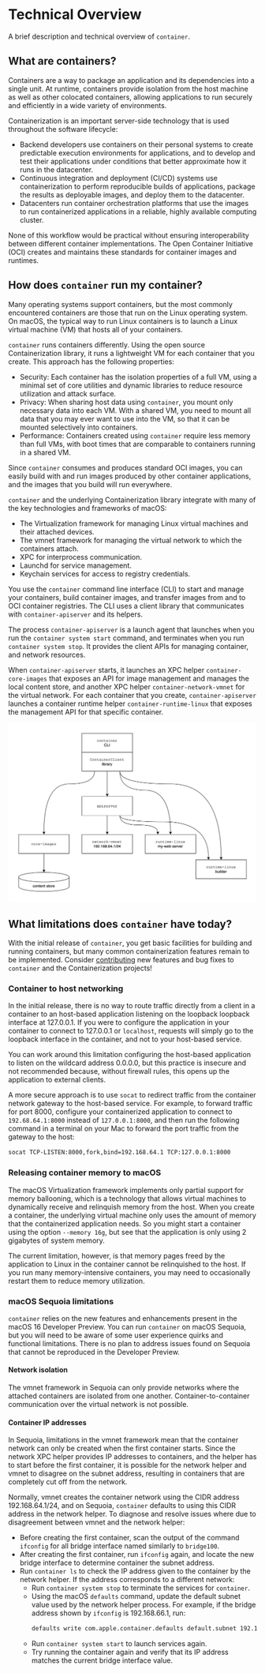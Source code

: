 # Technical Overview

A brief description and technical overview of `container`.

## What are containers?

Containers are a way to package an application and its dependencies into a single unit.  At runtime, containers provide isolation from the host machine as well as other colocated containers, allowing applications to run securely and efficiently in a wide variety of environments.

Containerization is an important server-side technology that is used throughout the software lifecycle:

- Backend developers use containers on their personal systems to create predictable execution environments for applications, and to develop and test their applications under conditions that better approximate how it runs in the datacenter.
- Continuous integration and deployment (CI/CD) systems use containerization to perform reproducible builds of applications, package the results as deployable images, and deploy them to the datacenter.
- Datacenters run container orchestration platforms that use the images to run containerized applications in a reliable, highly available computing cluster.

None of this workflow would be practical without ensuring interoperability between different container implementations. The Open Container Initiative (OCI) creates and maintains these standards for container images and runtimes.

## How does `container` run my container?

Many operating systems support containers, but the most commonly encountered containers are those that run on the Linux operating system. On macOS, the typical way to run Linux containers is to launch a Linux virtual machine (VM) that hosts all of your containers.

`container` runs containers differently. Using the open source Containerization library, it runs a lightweight VM for each container that you create. This approach has the following properties:

- Security: Each container has the isolation properties of a full VM, using a minimal set of core utilities and dynamic libraries to reduce resource utilization and attack surface.
- Privacy: When sharing host data using `container`, you mount only necessary data into each VM. With a shared VM, you need to mount all data that you may ever want to use into the VM, so that it can be mounted selectively into containers.
- Performance: Containers created using `container` require less memory than full VMs, with boot times that are comparable to containers running in a shared VM.

Since `container` consumes and produces standard OCI images, you can easily build with and run images produced by other container applications, and the images that you build will run everywhere.

`container` and the underlying Containerization library integrate with many of the key technologies and frameworks of macOS:

- The Virtualization framework for managing Linux virtual machines and their attached devices.
- The vmnet framework for managing the virtual network to which the containers attach.
- XPC for interprocess communication.
- Launchd for service management.
- Keychain services for access to registry credentials.

You use the `container` command line interface (CLI) to start and manage your containers, build container images, and transfer images from and to OCI container registries. The CLI uses a client library that communicates with `container-apiserver` and its helpers.

The process `container-apiserver` is a launch agent that launches when you run the `container system start` command, and terminates when you run `container system stop`. It provides the client APIs for managing container, and network resources.

When `container-apiserver` starts, it launches an XPC helper `container-core-images` that exposes an API for image management and manages the local content store, and another XPC helper `container-network-vmnet` for the virtual network. For each container that you create, `container-apiserver` launches a container runtime helper `container-runtime-linux` that exposes the management API for that specific container.

![diagram showing application functional organization](/docs/assets/functional-model-light.svg)

## What limitations does `container` have today?

With the initial release of `container`, you get basic facilities for building and running containers, but many common containerization features remain to be implemented. Consider [contributing](/CONTRIBUTING.md) new features and bug fixes to `container` and the Containerization projects!

### Container to host networking

In the initial release, there is no way to route traffic directly from a client in a container to an host-based application listening on the loopback loopback interface at 127.0.0.1. If you were to configure the application in your container to connect to 127.0.0.1 or `localhost`, requests will simply go to the loopback interface in the container, and not to your host-based service.

You can work around this limitation configuring the host-based application to listen on the wildcard address 0.0.0.0, but this practice is insecure and not recommended because, without firewall rules, this opens up the application to external clients.

A more secure approach is to use `socat` to redirect traffic from the container network gateway to the host-based service. For example, to forward traffic for port 8000, configure your containerized application to connect to `192.68.64.1:8000` instead of `127.0.0.1:8000`, and then run the following command in a terminal on your Mac to forward the port traffic from the gateway to the host:

```bash
socat TCP-LISTEN:8000,fork,bind=192.168.64.1 TCP:127.0.0.1:8000
```

### Releasing container memory to macOS

The macOS Virtualization framework implements only partial support for memory ballooning, which is a technology that allows virtual machines to dynamically receive and relinquish memory from the host. When you create a container, the underlying virtual machine only uses the amount of memory that the containerized application needs. So you might start a container using the option `--memory 16g`, but see that the application is only using 2 gigabytes of system memory.

The current limitation, however, is that memory pages freed by the application to Linux in the container cannot be relinquished to the host. If you run many memory-intensive containers, you may need to occasionally restart them to reduce memory utilization.

### macOS Sequoia limitations

`container` relies on the new features and enhancements present in the macOS 16 Developer Preview. You can run `container` on macOS Sequoia, but you will need to be aware of some user experience quirks and functional limitations. There is no plan to address issues found on Sequoia that cannot be reproduced in the Developer Preview.

#### Network isolation

The vmnet framework in Sequoia can only provide networks where the attached containers are isolated from one another. Container-to-container communication over the virtual network is not possible.

#### Container IP addresses

In Sequoia, limitations in the vmnet framework mean that the container network can only be created when the first container starts. Since the network XPC helper provides IP addresses to containers, and the helper has to start before the first container, it is possible for the network helper and vmnet to disagree on the subnet address, resulting in containers that are completely cut off from the network.

Normally, vmnet creates the container network using the CIDR address 192.168.64.1/24, and on Sequoia, `container` defaults to using this CIDR address in the network helper. To diagnose and resolve issues where due to disagreement between vmnet and the network helper:

- Before creating the first container, scan the output of the command `ifconfig` for all bridge interface named similarly to `bridge100`.
- After creating the first container, run `ifconfig` again, and locate the new bridge interface to determine container the subnet address.
- Run `container ls` to check the IP address given to the container by the network helper. If the address corresponds to a different network:
  - Run `container system stop` to terminate the services for `container`.
  - Using the macOS `defaults` command, update the default subnet value used by the network helper process. For example, if the bridge address shown by `ifconfig` is 192.168.66.1, run:
    ```bash
    defaults write com.apple.container.defaults default.subnet 192.168.66.1/24
    ```
  - Run `container system start` to launch services again.
  - Try running the container again and verify that its IP address matches the current bridge interface value.